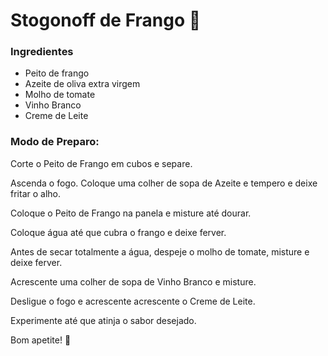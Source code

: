 # Stogonoff de Frango :chicken:

### Ingredientes

- Peito de frango
- Azeite de oliva extra virgem
- Molho de tomate
- Vinho Branco 
- Creme de Leite

### Modo de Preparo:

Corte o Peito de Frango em cubos e separe.

Ascenda o fogo. Coloque uma colher de sopa de Azeite e tempero e deixe fritar o alho.

Coloque o Peito de Frango na panela e misture até dourar.

Coloque água até que cubra o frango e deixe ferver.

Antes de secar totalmente a água, despeje o molho de tomate, misture e deixe ferver. 

Acrescente uma colher de sopa de Vinho Branco e misture.

Desligue o fogo e acrescente acrescente o Creme de Leite.

Experimente até que atinja o sabor desejado.

Bom apetite! :shallow_pan_of_food:





